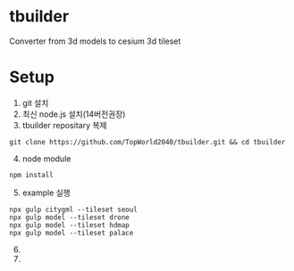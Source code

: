 # tbuilder
Converter from 3d models to cesium 3d tileset
# Setup
1. git 설치
2. 최신 node.js 설치(14버전권장)
3. tbuilder repositary 복제
```
git clone https://github.com/TopWorld2040/tbuilder.git && cd tbuilder
```
4. node module
```
npm install
```
5. example 실행
```
npx gulp citygml --tileset seoul
npx gulp model --tileset drone
npx gulp model --tileset hdmap
npx gulp model --tileset palace
```
6. 
7. 
